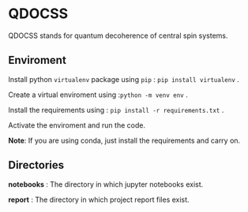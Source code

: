 # QDOCSS

QDOCSS stands for quantum decoherence of central spin systems.

## **Enviroment**


Install python `virtualenv` package using `pip` : `pip install virtualenv` .

Create a virtual enviroment using :`python -m venv env` .

Install the requirements using : `pip install -r requirements.txt` .

Activate the enviroment and run the code.

**Note**: If you are using conda, just install the requirements and carry on.

## **Directories**

**notebooks** : The directory in which jupyter notebooks exist.

**report** : The directory in which project report files exist.
